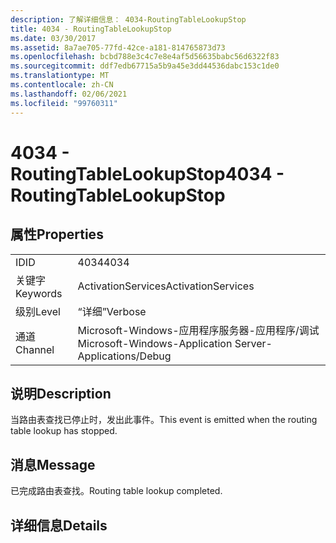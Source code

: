```yaml
---
description: 了解详细信息： 4034-RoutingTableLookupStop
title: 4034 - RoutingTableLookupStop
ms.date: 03/30/2017
ms.assetid: 8a7ae705-77fd-42ce-a181-814765873d73
ms.openlocfilehash: bcbd788e3c4c7e8e4af5d56635babc56d6322f83
ms.sourcegitcommit: ddf7edb67715a5b9a45e3dd44536dabc153c1de0
ms.translationtype: MT
ms.contentlocale: zh-CN
ms.lasthandoff: 02/06/2021
ms.locfileid: "99760311"
---
```

# <a name="4034---routingtablelookupstop"></a><span data-ttu-id="e9862-103">4034 - RoutingTableLookupStop</span><span class="sxs-lookup"><span data-stu-id="e9862-103">4034 - RoutingTableLookupStop</span></span>

## <a name="properties"></a><span data-ttu-id="e9862-104">属性</span><span class="sxs-lookup"><span data-stu-id="e9862-104">Properties</span></span>  
  
|||  
|-|-|  
|<span data-ttu-id="e9862-105">ID</span><span class="sxs-lookup"><span data-stu-id="e9862-105">ID</span></span>|<span data-ttu-id="e9862-106">4034</span><span class="sxs-lookup"><span data-stu-id="e9862-106">4034</span></span>|  
|<span data-ttu-id="e9862-107">关键字</span><span class="sxs-lookup"><span data-stu-id="e9862-107">Keywords</span></span>|<span data-ttu-id="e9862-108">ActivationServices</span><span class="sxs-lookup"><span data-stu-id="e9862-108">ActivationServices</span></span>|  
|<span data-ttu-id="e9862-109">级别</span><span class="sxs-lookup"><span data-stu-id="e9862-109">Level</span></span>|<span data-ttu-id="e9862-110">“详细”</span><span class="sxs-lookup"><span data-stu-id="e9862-110">Verbose</span></span>|  
|<span data-ttu-id="e9862-111">通道</span><span class="sxs-lookup"><span data-stu-id="e9862-111">Channel</span></span>|<span data-ttu-id="e9862-112">Microsoft-Windows-应用程序服务器-应用程序/调试</span><span class="sxs-lookup"><span data-stu-id="e9862-112">Microsoft-Windows-Application Server-Applications/Debug</span></span>|  
  
## <a name="description"></a><span data-ttu-id="e9862-113">说明</span><span class="sxs-lookup"><span data-stu-id="e9862-113">Description</span></span>  

 <span data-ttu-id="e9862-114">当路由表查找已停止时，发出此事件。</span><span class="sxs-lookup"><span data-stu-id="e9862-114">This event is emitted when the routing table lookup has stopped.</span></span>  
  
## <a name="message"></a><span data-ttu-id="e9862-115">消息</span><span class="sxs-lookup"><span data-stu-id="e9862-115">Message</span></span>  

 <span data-ttu-id="e9862-116">已完成路由表查找。</span><span class="sxs-lookup"><span data-stu-id="e9862-116">Routing table lookup completed.</span></span>  
  
## <a name="details"></a><span data-ttu-id="e9862-117">详细信息</span><span class="sxs-lookup"><span data-stu-id="e9862-117">Details</span></span>
